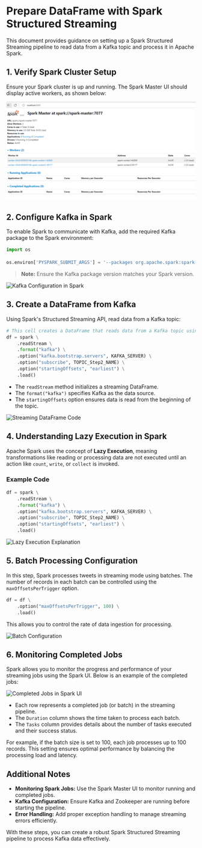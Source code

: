 # Prepare DataFrame with Spark Structured Streaming

This document provides guidance on setting up a Spark Structured Streaming pipeline to read data from a Kafka topic and process it in Apache Spark.

## 1. Verify Spark Cluster Setup

Ensure your Spark cluster is up and running. The Spark Master UI should display active workers, as shown below:

 ![Spark Master UI](https://github.com/zerangmajid/dockerized-spark-kafka/blob/29c9f20424ecb41f05660968db301b84cb170b36/Images/spark.png?raw=true)


## 2. Configure Kafka in Spark

To enable Spark to communicate with Kafka, add the required Kafka package to the Spark environment:

```python
import os

os.environ['PYSPARK_SUBMIT_ARGS'] = '--packages org.apache.spark:spark-sql-kafka-0-10_2.12:3.4.1 pyspark-shell'
```

> **Note:** Ensure the Kafka package version matches your Spark version. 

![Kafka Configuration in Spark](sandbox:/mnt/data/image.png)

## 3. Create a DataFrame from Kafka

Using Spark's Structured Streaming API, read data from a Kafka topic:

```python
# This cell creates a DataFrame that reads data from a Kafka topic using Spark's Structured Streaming API.
df = spark \
    .readStream \
    .format("kafka") \
    .option("kafka.bootstrap.servers", KAFKA_SERVER) \
    .option("subscribe", TOPIC_Step2_NAME) \
    .option("startingOffsets", "earliest") \
    .load()
```

- The `readStream` method initializes a streaming DataFrame.
- The `format("kafka")` specifies Kafka as the data source.
- The `startingOffsets` option ensures data is read from the beginning of the topic.

![Streaming DataFrame Code](sandbox:/mnt/data/image.png)

## 4. Understanding Lazy Execution in Spark

Apache Spark uses the concept of **Lazy Execution**, meaning transformations like reading or processing data are not executed until an action like `count`, `write`, or `collect` is invoked.

### Example Code

```python
df = spark \
    .readStream \
    .format("kafka") \
    .option("kafka.bootstrap.servers", KAFKA_SERVER) \
    .option("subscribe", TOPIC_Step2_NAME) \
    .option("startingOffsets", "earliest") \
    .load()
```

![Lazy Execution Explanation](sandbox:/mnt/data/image.png)

## 5. Batch Processing Configuration

In this step, Spark processes tweets in streaming mode using batches. The number of records in each batch can be controlled using the `maxOffsetsPerTrigger` option.

```python
df = df \
    .option("maxOffsetsPerTrigger", 100) \
    .load()
```

This allows you to control the rate of data ingestion for processing.

![Batch Configuration](sandbox:/mnt/data/image.png)

## 6. Monitoring Completed Jobs

Spark allows you to monitor the progress and performance of your streaming jobs using the Spark UI. Below is an example of the completed jobs:

![Completed Jobs in Spark UI](sandbox:/mnt/data/image.png)

- Each row represents a completed job (or batch) in the streaming pipeline.
- The `Duration` column shows the time taken to process each batch.
- The `Tasks` column provides details about the number of tasks executed and their success status.

For example, if the batch size is set to 100, each job processes up to 100 records. This setting ensures optimal performance by balancing the processing load and latency.

## Additional Notes

- **Monitoring Spark Jobs:** Use the Spark Master UI to monitor running and completed jobs.
- **Kafka Configuration:** Ensure Kafka and Zookeeper are running before starting the pipeline.
- **Error Handling:** Add proper exception handling to manage streaming errors efficiently.

With these steps, you can create a robust Spark Structured Streaming pipeline to process Kafka data effectively.
